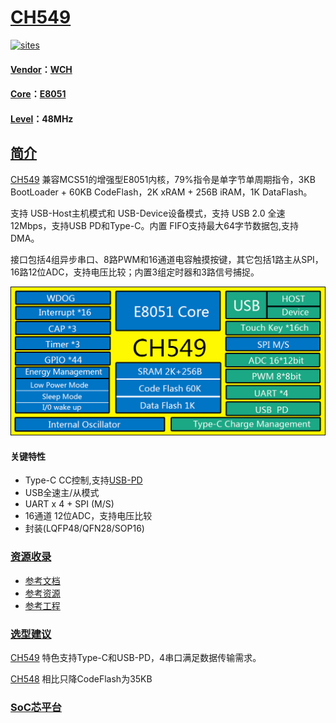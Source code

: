 ﻿# [CH549](https://github.com/SoCXin/CH549)

[![sites](http://182.61.61.133/link/resources/SoC.png)](http://www.SoC.Xin)

#### [Vendor](https://github.com/SoCXin/Vendor)：[WCH](http://www.wch.cn/)
#### [Core](https://github.com/SoCXin/8051)：[E8051](https://github.com/SoCXin/8051)
#### [Level](https://github.com/SoCXin/Level)：48MHz
## [简介](https://github.com/SoCXin/CH549/wiki)

[CH549](https://github.com/SoCXin/CH549) 兼容MCS51的增强型E8051内核，79%指令是单字节单周期指令，3KB BootLoader + 60KB CodeFlash，2K xRAM + 256B iRAM，1K DataFlash。

支持 USB-Host主机模式和 USB-Device设备模式，支持 USB 2.0 全速 12Mbps，支持USB PD和Type-C。内置 FIFO支持最大64字节数据包,支持 DMA。

接口包括4组异步串口、8路PWM和16通道电容触摸按键，其它包括1路主从SPI，16路12位ADC，支持电压比较；内置3组定时器和3路信号捕捉。

[![sites](docs/CH549.png)](http://www.wch.cn/products/CH549.html)

#### 关键特性

* Type-C CC控制,支持[USB-PD](https://github.com/Qful/PD)
* USB全速主/从模式
* UART x 4 + SPI (M/S)
* 16通道 12位ADC，支持电压比较
* 封装(LQFP48/QFN28/SOP16)

### [资源收录](https://github.com/SoCXin/CH549)

* [参考文档](docs/)
* [参考资源](src/)
* [参考工程](project/)

### [选型建议](https://github.com/SoCXin)

[CH549](https://github.com/SoCXin/CH549) 特色支持Type-C和USB-PD，4串口满足数据传输需求。

[CH548](http://www.wch.cn/products/CH548.html) 相比只降CodeFlash为35KB

###  [SoC芯平台](http://www.SoC.Xin)
